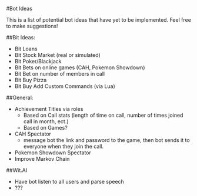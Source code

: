 #Bot Ideas

This is a list of potential bot ideas that have yet to be implemented.  Feel free to make suggestions!  

##Bit Ideas:
- Bit Loans
- Bit Stock Market (real or simulated)
- Bit Poker/Blackjack
- Bit Bets on online games (CAH, Pokemon Showdown)
- Bit Bet on number of members in call
- Bit Buy Pizza
- Bit Buy Add Custom Commands (via Lua)

##General:
- Achievement Titles via roles
    - Based on Call stats (length of time on call, number of times joined call in month, ect.)
    - Based on Games?
- CAH Spectator
    - message bot the link and password to the game, then bot sends it to everyone when they join the call.
- Pokemon Showdown Spectator
- Improve Markov Chain

##Wit.AI

- Have bot listen to all users and parse speech
- ???
